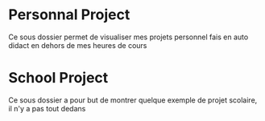 <h1>Personnal Project</h1>

Ce sous dossier permet de visualiser mes projets personnel fais en auto didact en dehors de mes heures de cours


<h1>School Project</h1>

Ce sous dossier a pour but de montrer quelque exemple de projet scolaire, il n'y a pas tout dedans
